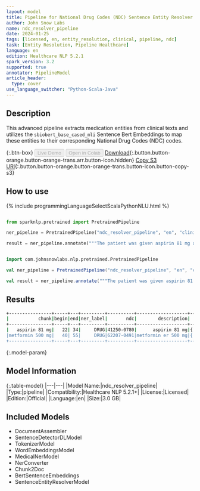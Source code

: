 ```yaml
---
layout: model
title: Pipeline for National Drug Codes (NDC) Sentence Entity Resolver
author: John Snow Labs
name: ndc_resolver_pipeline
date: 2024-01-25
tags: [licensed, en, entity_resolution, clinical, pipeline, ndc]
task: [Entity Resolution, Pipeline Healthcare]
language: en
edition: Healthcare NLP 5.2.1
spark_version: 3.2
supported: true
annotator: PipelineModel
article_header:
  type: cover
use_language_switcher: "Python-Scala-Java"
---
```


## Description

This advanced pipeline extracts medication entities from clinical texts and utilizes the `sbiobert_base_cased_mli` Sentence Bert Embeddings to map these entities to their corresponding National Drug Codes (NDC) codes.

{:.btn-box}
<button class="button button-orange" disabled>Live Demo</button>
<button class="button button-orange" disabled>Open in Colab</button>
[Download](https://s3.amazonaws.com/auxdata.johnsnowlabs.com/clinical/models/ndc_resolver_pipeline_en_5.2.1_3.2_1706206269600.zip){:.button.button-orange.button-orange-trans.arr.button-icon.hidden}
[Copy S3 URI](s3://auxdata.johnsnowlabs.com/clinical/models/ndc_resolver_pipeline_en_5.2.1_3.2_1706206269600.zip){:.button.button-orange.button-orange-trans.button-icon.button-copy-s3}

## How to use



<div class="tabs-box" markdown="1">
{% include programmingLanguageSelectScalaPythonNLU.html %}
  
```python

from sparknlp.pretrained import PretrainedPipeline

ner_pipeline = PretrainedPipeline("ndc_resolver_pipeline", "en", "clinical/models")

result = ner_pipeline.annotate("""The patient was given aspirin 81 mg and metformin 500 mg""")

```
```scala

import com.johnsnowlabs.nlp.pretrained.PretrainedPipeline

val ner_pipeline = PretrainedPipeline("ndc_resolver_pipeline", "en", "clinical/models")

val result = ner_pipeline.annotate("""The patient was given aspirin 81 mg and metformin 500 mg""")

```
</div>

## Results

```bash
+----------------+-----+---+---------+----------+-------------------+--------------------------------------------------------------------------------+
|           chunk|begin|end|ner_label|       ndc|        description|                                                                      aux_labels|
+----------------+-----+---+---------+----------+-------------------+--------------------------------------------------------------------------------+
|   aspirin 81 mg|   22| 34|     DRUG|41250-0780|      aspirin 81 mg|{'packages': "['1 BOTTLE, PLASTIC in 1 PACKAGE (41250-780-01)  > 120 TABLET, ...|
|metformin 500 mg|   40| 55|     DRUG|62207-0491|metformin er 500 mg|{'packages': "['5000 TABLET in 1 POUCH (62207-491-31)', '25000 TABLET in 1 CA...|
+----------------+-----+---+---------+----------+-------------------+--------------------------------------------------------------------------------+
```

{:.model-param}
## Model Information

{:.table-model}
|---|---|
|Model Name:|ndc_resolver_pipeline|
|Type:|pipeline|
|Compatibility:|Healthcare NLP 5.2.1+|
|License:|Licensed|
|Edition:|Official|
|Language:|en|
|Size:|3.0 GB|

## Included Models

- DocumentAssembler
- SentenceDetectorDLModel
- TokenizerModel
- WordEmbeddingsModel
- MedicalNerModel
- NerConverter
- Chunk2Doc
- BertSentenceEmbeddings
- SentenceEntityResolverModel
